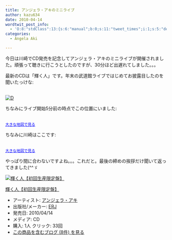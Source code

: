 ```yaml
---
title: アンジェラ・アキのミニライブ
author: kazu634
date: 2010-04-14
wordtwit_post_info:
  - 'O:8:"stdClass":13:{s:6:"manual";b:0;s:11:"tweet_times";i:1;s:5:"delay";i:0;s:7:"enabled";i:1;s:10:"separation";s:2:"60";s:7:"version";s:3:"3.7";s:14:"tweet_template";b:0;s:6:"status";i:2;s:6:"result";a:0:{}s:13:"tweet_counter";i:2;s:13:"tweet_log_ids";a:1:{i:0;i:5223;}s:9:"hash_tags";a:0:{}s:8:"accounts";a:1:{i:0;s:7:"kazu634";}}'
categories:
  - Angela Aki

---
```

<div class="section">
<p>
    今日は川崎でCD発売を記念してアンジェラ・アキのミニライブが開催されました。頑張って聴きに行こうとしたのですが、30分ほど出遅れてしました。。。
</p>
  
<p>
    最新のCDは「輝く人」です。年末の武道館ライブではじめてお披露目したのを聞いたっけな:
</p>
  
<p>
<br /> <a href="http://d.hatena.ne.jp/video/youtube/IYvtyHBR9s8" onclick="__gaTracker('send', 'event', 'outbound-article', 'http://d.hatena.ne.jp/video/youtube/IYvtyHBR9s8', '');" alt="この動画を含む日記"><img src="http://d.hatena.ne.jp/images/d_entry.gif" alt="D" border="0" style="vertical-align: bottom;" title="この動画を含む日記" /></a>
</p>
  
<p>
    ちなみにライブ開始5分前の時点でこの位置にいました:
</p>
  
<p>
<br /><small><a href="http://maps.google.com/maps?q=loc:+35.6288,+139.5758&#38;ie=UTF8&#38;ll=35.6288,139.5758&#38;spn=0.014005,0.018475&#38;z=16&#38;source=embed" onclick="__gaTracker('send', 'event', 'outbound-article', 'http://maps.google.com/maps?q=loc:+35.6288,+139.5758&#038;ie=UTF8&#038;ll=35.6288,139.5758&#038;spn=0.014005,0.018475&#038;z=16&#038;source=embed', '大きな地図で見る');" style="color:#0000FF;text-align:left">大きな地図で見る</a></small>
</p>
  
<p>
    ちなみに川崎はここです:
</p>
  
<p>
<br /><small><a href="http://maps.google.co.jp/maps?q=%E5%B7%9D%E5%B4%8E&#38;gl=jp&#38;hl=ja&#38;ei=8sfFS69DpPi6A-iu9L0N&#38;sll=35.531328,139.696899&#38;sspn=0.020466,0.02633&#38;brcurrent=3,0x60185fcdb944c15b:0xef2db50ecbbe381f,0&#38;ie=UTF8&#38;view=map&#38;geocode=FUAqHgIdA5tTCA&#38;split=0&#38;ved=0CBgQpQY&#38;hq=&#38;hnear=%E5%B7%9D%E5%B4%8E%E9%A7%85%EF%BC%88%E7%A5%9E%E5%A5%88%E5%B7%9D%EF%BC%89&#38;ll=35.538652,139.701118&#38;spn=0.006793,0.013325&#38;z=14&#38;iwloc=A&#38;source=embed" onclick="__gaTracker('send', 'event', 'outbound-article', 'http://maps.google.co.jp/maps?q=%E5%B7%9D%E5%B4%8E&#038;gl=jp&#038;hl=ja&#038;ei=8sfFS69DpPi6A-iu9L0N&#038;sll=35.531328,139.696899&#038;sspn=0.020466,0.02633&#038;brcurrent=3,0x60185fcdb944c15b:0xef2db50ecbbe381f,0&#038;ie=UTF8&#038;view=map&#038;geocode=FUAqHgIdA5tTCA&#038;split=0&#038;ved=0CBgQpQY&#038;hq=&#038;hnear=%E5%B7%9D%E5%B4%8E%E9%A7%85%EF%BC%88%E7%A5%9E%E5%A5%88%E5%B7%9D%EF%BC%89&#038;ll=35.538652,139.701118&#038;spn=0.006793,0.013325&#038;z=14&#038;iwloc=A&#038;source=embed', '大きな地図で見る');" style="color:#0000FF;text-align:left">大きな地図で見る</a></small>
</p>
  
<p>
    やっぱり間に合わないですよね。。。これだと。最後の締めの挨拶だけ聞いて返ってきました(^^ゞ
</p>
  
<div class="hatena-asin-detail">
<a href="http://www.amazon.co.jp/dp/B0035NO7EO/?tag=hatena_st1-22&ascsubtag=d-7ibv" onclick="__gaTracker('send', 'event', 'outbound-article', 'http://www.amazon.co.jp/dp/B0035NO7EO/?tag=hatena_st1-22&ascsubtag=d-7ibv', '');"><img src="https://images-na.ssl-images-amazon.com/images/I/51yHKxdHqbL._SL160_.jpg" class="hatena-asin-detail-image" alt="輝く人【初回生産限定盤】" title="輝く人【初回生産限定盤】" /></a></p> 
    
<div class="hatena-asin-detail-info">
<p class="hatena-asin-detail-title">
<a href="http://www.amazon.co.jp/dp/B0035NO7EO/?tag=hatena_st1-22&ascsubtag=d-7ibv" onclick="__gaTracker('send', 'event', 'outbound-article', 'http://www.amazon.co.jp/dp/B0035NO7EO/?tag=hatena_st1-22&ascsubtag=d-7ibv', '輝く人【初回生産限定盤】');">輝く人【初回生産限定盤】</a>
</p>
      
<ul>
<li>
<span class="hatena-asin-detail-label">アーティスト:</span> <a href="http://d.hatena.ne.jp/keyword/%A5%A2%A5%F3%A5%B8%A5%A7%A5%E9%A1%A6%A5%A2%A5%AD" onclick="__gaTracker('send', 'event', 'outbound-article', 'http://d.hatena.ne.jp/keyword/%A5%A2%A5%F3%A5%B8%A5%A7%A5%E9%A1%A6%A5%A2%A5%AD', 'アンジェラ・アキ');" class="keyword">アンジェラ・アキ</a>
</li>
<li>
<span class="hatena-asin-detail-label">出版社/メーカー:</span> <a href="http://d.hatena.ne.jp/keyword/ERJ" onclick="__gaTracker('send', 'event', 'outbound-article', 'http://d.hatena.ne.jp/keyword/ERJ', 'ERJ');" class="keyword">ERJ</a>
</li>
<li>
<span class="hatena-asin-detail-label">発売日:</span> 2010/04/14
</li>
<li>
<span class="hatena-asin-detail-label">メディア:</span> CD
</li>
<li>
<span class="hatena-asin-detail-label">購入</span>: 1人 <span class="hatena-asin-detail-label">クリック</span>: 33回
</li>
<li>
<a href="http://d.hatena.ne.jp/asin/B0035NO7EO" onclick="__gaTracker('send', 'event', 'outbound-article', 'http://d.hatena.ne.jp/asin/B0035NO7EO', 'この商品を含むブログ (8件) を見る');" target="_blank">この商品を含むブログ (8件) を見る</a>
</li>
</ul>
</div>
    
<div class="hatena-asin-detail-foot">
</div>
</div>
</div>
